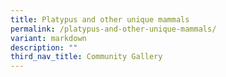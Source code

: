 ```yaml
---
title: Platypus and other unique mammals
permalink: /platypus-and-other-unique-mammals/
variant: markdown
description: ""
third_nav_title: Community Gallery
---
```


